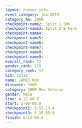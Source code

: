 ```yaml
---
layout: runner-info 
event_category: jbu-2019 
category_km: 30KM 
checkpoint-name2: Split 1 SMK 
checkpoint-name3: Split 2 E Farm 
checkpoint-name4: 
checkpoint-name5: 
checkpoint-name6: 
checkpoint-name7: 
checkpoint-name8: 
checkpoint-name9: 
overall_rank: 72
gender_rank: 179
category_rank: 17
bib: 32112
name: JAMES KOH
distance: 30KM
category: 30KM Men Veteran
gender: Male
time: 4-12-00.5
start: 2-00-00.0
checkpoint2: 3-55-13.4
checkpoint3: 5-39-53.9
finish: 6-12-00.5
---
```

